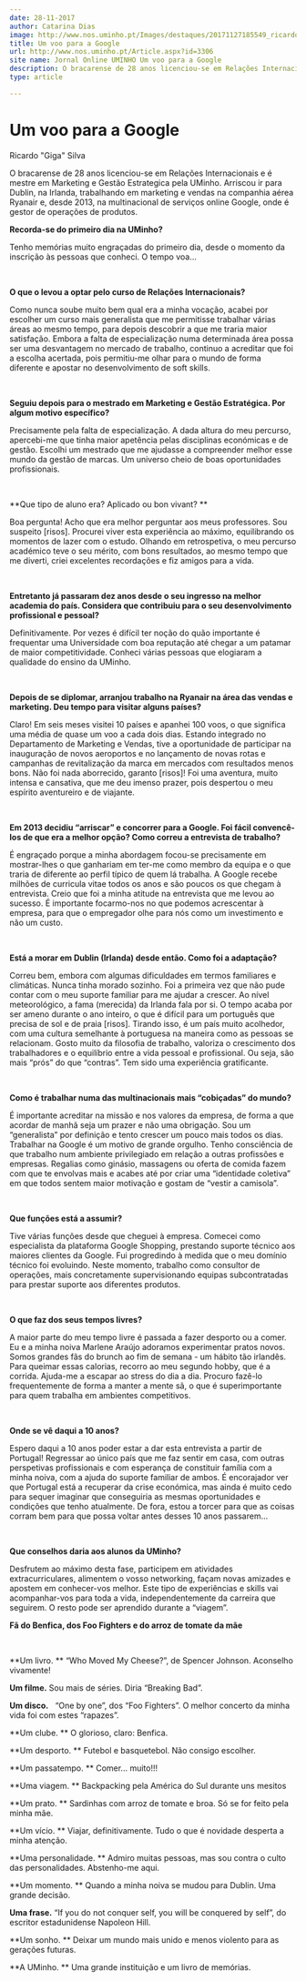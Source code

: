 ```yaml
---
date: 28-11-2017
author: Catarina Dias
image: http://www.nos.uminho.pt/Images/destaques/20171127185549_ricardo.jpg
title: Um voo para a Google
url: http://www.nos.uminho.pt/Article.aspx?id=3306
site name: Jornal Online UMINHO Um voo para a Google
description: O bracarense de 28 anos licenciou-se em Relações Internacionais e é mestre em Marketing e Gestão Estrategica pela UMinho. Arriscou ir para Dublin, na Irlanda, trabalhando em marketing e vendas na companhia aérea Ryanair e, desde 2013, na multinacional de serviços online Google, onde é gestor de operações de produtos.
type: article

---
```

# Um voo para a Google


  

Ricardo "Giga" Silva

O bracarense de 28 anos licenciou-se em Relações Internacionais e é mestre em Marketing e Gestão Estrategica pela UMinho. Arriscou ir para Dublin, na Irlanda, trabalhando em marketing e vendas na companhia aérea Ryanair e, desde 2013, na multinacional de serviços online Google, onde é gestor de operações de produtos.

**Recorda-se do primeiro dia na UMinho?** 

Tenho memórias muito engraçadas do primeiro dia, desde o momento da inscrição às pessoas que conheci. O tempo voa...

 

**O que o levou a optar pelo curso de Relações Internacionais?** 

Como nunca soube muito bem qual era a minha vocação, acabei por escolher um curso mais generalista que me permitisse trabalhar várias áreas ao mesmo tempo, para depois descobrir a que me traria maior satisfação. Embora a falta de especialização numa determinada área possa ser uma desvantagem no mercado de trabalho, continuo a acreditar que foi a escolha acertada, pois permitiu-me olhar para o mundo de forma diferente e apostar no desenvolvimento de soft skills.

 

**Seguiu depois para o mestrado em Marketing e Gestão Estratégica. Por algum motivo específico?** 

Precisamente pela falta de especialização. A dada altura do meu percurso, apercebi-me que tinha maior apetência pelas disciplinas económicas e de gestão. Escolhi um mestrado que me ajudasse a compreender melhor esse mundo da gestão de marcas. Um universo cheio de boas oportunidades profissionais. 

 

**Que tipo de aluno era? Aplicado ou bon vivant? ** 

Boa pergunta! Acho que era melhor perguntar aos meus professores. Sou suspeito [risos]. Procurei viver esta experiência ao máximo, equilibrando os momentos de lazer com o estudo. Olhando em retrospetiva, o meu percurso académico teve o seu mérito, com bons resultados, ao mesmo tempo que me diverti, criei excelentes recordações e fiz amigos para a vida.

 

**Entretanto já passaram dez anos desde o seu ingresso na melhor academia do país. Considera que contribuiu para o seu desenvolvimento profissional e pessoal?** 

Definitivamente. Por vezes é difícil ter noção do quão importante é frequentar uma Universidade com boa reputação até chegar a um patamar de maior competitividade. Conheci várias pessoas que elogiaram a qualidade do ensino da UMinho.

 

**Depois de se diplomar, arranjou trabalho na Ryanair na área das vendas e marketing. Deu tempo para visitar alguns países?** 

Claro! Em seis meses visitei 10 países e apanhei 100 voos, o que significa uma média de quase um voo a cada dois dias. Estando integrado no Departamento de Marketing e Vendas, tive a oportunidade de participar na inauguração de novos aeroportos e no lançamento de novas rotas e campanhas de revitalização da marca em mercados com resultados menos bons. Não foi nada aborrecido, garanto [risos]! Foi uma aventura, muito intensa e cansativa, que me deu imenso prazer, pois despertou o meu espírito aventureiro e de viajante. 

 

**Em 2013 decidiu “arriscar” e concorrer para a Google. Foi fácil convencê-los de que era a melhor opção? Como correu a entrevista de trabalho?** 

É engraçado porque a minha abordagem focou-se precisamente em mostrar-lhes o que ganhariam em ter-me como membro da equipa e o que traria de diferente ao perfil típico de quem lá trabalha. A Google recebe milhões de curricula vitae todos os anos e são poucos os que chegam à entrevista. Creio que foi a minha atitude na entrevista que me levou ao sucesso. É importante focarmo-nos no que podemos acrescentar à empresa, para que o empregador olhe para nós como um investimento e não um custo. 

 

**Está a morar em Dublin (Irlanda) desde então. Como foi a adaptação?** 

Correu bem, embora com algumas dificuldades em termos familiares e climáticas. Nunca tinha morado sozinho. Foi a primeira vez que não pude contar com o meu suporte familiar para me ajudar a crescer. Ao nível meteorológico, a fama (merecida) da Irlanda fala por si. O tempo acaba por ser ameno durante o ano inteiro, o que é difícil para um português que precisa de sol e de praia [risos]. Tirando isso, é um país muito acolhedor, com uma cultura semelhante à portuguesa na maneira como as pessoas se relacionam. Gosto muito da filosofia de trabalho, valoriza o crescimento dos trabalhadores e o equilíbrio entre a vida pessoal e profissional. Ou seja, são mais “prós” do que “contras”. Tem sido uma experiência gratificante.

 

**Como é trabalhar numa das multinacionais mais “cobiçadas” do mundo?** 

É importante acreditar na missão e nos valores da empresa, de forma a que acordar de manhã seja um prazer e não uma obrigação. Sou um “generalista” por definição e tento crescer um pouco mais todos os dias. Trabalhar na Google é um motivo de grande orgulho. Tenho consciência de que trabalho num ambiente privilegiado em relação a outras profissões e empresas. Regalias como ginásio, massagens ou oferta de comida fazem com que te envolvas mais e acabes até por criar uma “identidade coletiva” em que todos sentem maior motivação e gostam de “vestir a camisola”.

 

**Que funções está a assumir?** 

Tive várias funções desde que cheguei à empresa. Comecei como especialista da plataforma Google Shopping, prestando suporte técnico aos maiores clientes da Google. Fui progredindo à medida que o meu domínio técnico foi evoluindo. Neste momento, trabalho como consultor de operações, mais concretamente supervisionando equipas subcontratadas para prestar suporte aos diferentes produtos.

 

**O que faz dos seus tempos livres?** 

A maior parte do meu tempo livre é passada a fazer desporto ou a comer. Eu e a minha noiva Marlene Araújo adoramos experimentar pratos novos. Somos grandes fãs do brunch ao fim de semana - um hábito tão irlandês. Para queimar essas calorias, recorro ao meu segundo hobby, que é a corrida. Ajuda-me a escapar ao stress do dia a dia. Procuro fazê-lo frequentemente de forma a manter a mente sã, o que é superimportante para quem trabalha em ambientes competitivos.

 

**Onde se vê daqui a 10 anos?** 

Espero daqui a 10 anos poder estar a dar esta entrevista a partir de Portugal! Regressar ao único país que me faz sentir em casa, com outras perspetivas profissionais e com esperança de constituir família com a minha noiva, com a ajuda do suporte familiar de ambos. É encorajador ver que Portugal está a recuperar da crise económica, mas ainda é muito cedo para sequer imaginar que conseguiria as mesmas oportunidades e condições que tenho atualmente. De fora, estou a torcer para que as coisas corram bem para que possa voltar antes desses 10 anos passarem...

 

**Que conselhos daria aos alunos da UMinho?** 

Desfrutem ao máximo desta fase, participem em atividades extracurriculares, alimentem o vosso networking, façam novas amizades e apostem em conhecer-vos melhor. Este tipo de experiências e skills vai acompanhar-vos para toda a vida, independentemente da carreira que seguirem. O resto pode ser aprendido durante a “viagem”. 

**Fã do Benfica, dos Foo Fighters e do arroz de tomate da mãe** 

 

**Um livro. ** “Who Moved My Cheese?”, de Spencer Johnson. Aconselho vivamente!

**Um filme.**  Sou mais de séries. Diria “Breaking Bad”.

**Um disco.**   “One by one”, dos “Foo Fighters”. O melhor concerto da minha vida foi com estes “rapazes”. 

**Um clube. ** O glorioso, claro: Benfica.

**Um desporto. ** Futebol e basquetebol. Não consigo escolher.

**Um passatempo. ** Comer... muito!!!

**Uma viagem. ** Backpacking pela América do Sul durante uns mesitos

**Um prato. ** Sardinhas com arroz de tomate e broa. Só se for feito pela minha mãe.

**Um vício. ** Viajar, definitivamente. Tudo o que é novidade desperta a minha atenção.

**Uma personalidade. ** Admiro muitas pessoas, mas sou contra o culto das personalidades. Abstenho-me aqui.

**Um momento. ** Quando a minha noiva se mudou para Dublin. Uma grande decisão.

**Uma frase.**  “If you do not conquer self, you will be conquered by self”, do escritor estadunidense Napoleon Hill.

**Um sonho. ** Deixar um mundo mais unido e menos violento para as gerações futuras.

**A UMinho. ** Uma grande instituição e um livro de memórias.
 

